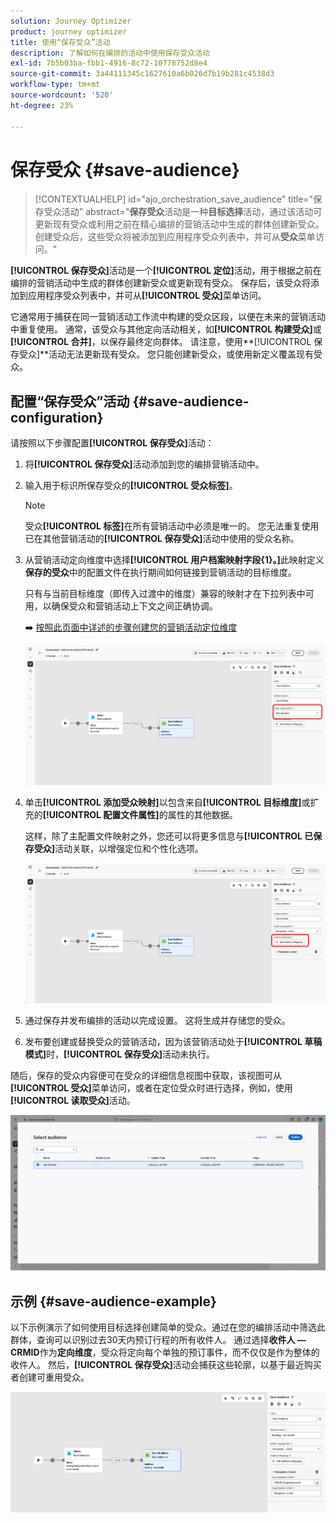 ```yaml
---
solution: Journey Optimizer
product: journey optimizer
title: 使用“保存受众”活动
description: 了解如何在编排的活动中使用保存受众活动
exl-id: 7b5b03ba-fbb1-4916-8c72-10778752d8e4
source-git-commit: 3a44111345c1627610a6b026d7b19b281c4538d3
workflow-type: tm+mt
source-wordcount: '520'
ht-degree: 23%

---
```



# 保存受众 {#save-audience}

>[!CONTEXTUALHELP]
>id="ajo_orchestration_save_audience"
>title="保存受众活动"
>abstract="**保存受众**&#x200B;活动是一种&#x200B;**目标选择**&#x200B;活动，通过该活动可更新现有受众或利用之前在精心编排的营销活动中生成的群体创建新受众。创建受众后，这些受众将被添加到应用程序受众列表中，并可从&#x200B;**受众**&#x200B;菜单访问。"

**[!UICONTROL 保存受众]**&#x200B;活动是一个&#x200B;**[!UICONTROL 定位]**&#x200B;活动，用于根据之前在编排的营销活动中生成的群体创建新受众或更新现有受众。 保存后，该受众将添加到应用程序受众列表中，并可从&#x200B;**[!UICONTROL 受众]**&#x200B;菜单访问。

它通常用于捕获在同一营销活动工作流中构建的受众区段，以便在未来的营销活动中重复使用。 通常，该受众与其他定向活动相关，如&#x200B;**[!UICONTROL 构建受众]**&#x200B;或&#x200B;**[!UICONTROL 合并]**，以保存最终定向群体。
请注意，使用**[!UICONTROL 保存受众]**&#x200B;活动无法更新现有受众。 您只能创建新受众，或使用新定义覆盖现有受众。

## 配置“保存受众”活动 {#save-audience-configuration}

请按照以下步骤配置&#x200B;**[!UICONTROL 保存受众]**&#x200B;活动：

1. 将&#x200B;**[!UICONTROL 保存受众]**&#x200B;活动添加到您的编排营销活动中。

1. 输入用于标识所保存受众的&#x200B;**[!UICONTROL 受众标签]**。

   >[!NOTE]
   >
   >受众&#x200B;**[!UICONTROL 标签]**&#x200B;在所有营销活动中必须是唯一的。 您无法重复使用已在其他营销活动的&#x200B;**[!UICONTROL 保存受众]**&#x200B;活动中使用的受众名称。

1. 从营销活动定向维度中选择&#x200B;**[!UICONTROL 用户档案映射字段{1&#x200B;}。]**&#x200B;此映射定义&#x200B;**保存的受众**&#x200B;中的配置文件在执行期间如何链接到营销活动的目标维度。

   只有与当前目标维度（即传入过渡中的维度）兼容的映射才在下拉列表中可用，以确保受众和营销活动上下文之间正确协调。

   ➡️ [按照此页面中详述的步骤创建您的营销活动定位维度](../target-dimension.md)

   ![](../assets/save-audience-1.png)

1. 单击&#x200B;**[!UICONTROL 添加受众映射]**&#x200B;以包含来自&#x200B;**[!UICONTROL 目标维度]**&#x200B;或扩充的&#x200B;**[!UICONTROL 配置文件属性]**&#x200B;的属性的其他数据。

   这样，除了主配置文件映射之外，您还可以将更多信息与&#x200B;**[!UICONTROL 已保存受众]**&#x200B;活动关联，以增强定位和个性化选项。

   ![](../assets/save-audience-2.png)

1. 通过保存并发布编排的活动以完成设置。 这将生成并存储您的受众。

1. 发布要创建或替换受众的营销活动，因为该营销活动处于&#x200B;**[!UICONTROL 草稿模式]**&#x200B;时，**[!UICONTROL 保存受众]**&#x200B;活动未执行。

随后，保存的受众内容便可在受众的详细信息视图中获取，该视图可从&#x200B;**[!UICONTROL 受众]**&#x200B;菜单访问，或者在定位受众时进行选择，例如，使用&#x200B;**[!UICONTROL 读取受众]**&#x200B;活动。

![](../assets/save-audience-4.png)


## 示例 {#save-audience-example}

以下示例演示了如何使用目标选择创建简单的受众。通过在您的编排活动中筛选此群体，查询可以识别过去30天内预订行程的所有收件人。 通过选择&#x200B;**收件人 — CRMID**&#x200B;作为&#x200B;**定向维度**，受众将定向每个单独的预订事件，而不仅仅是作为整体的收件人。 然后，**[!UICONTROL 保存受众]**&#x200B;活动会捕获这些轮廓，以基于最近购买者创建可重用受众。

![](../assets/save-audience-3.png)

